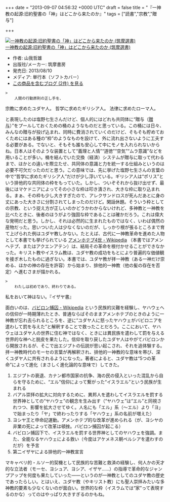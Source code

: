 
+++
date = "2013-09-07 04:56:32 +0000 UTC"
draft = false
title = "『一神教の起源:旧約聖書の「神」はどこから来たのか』"
tags = ["読書","宗教","贈与"]

+++
<div class="hatena-asin-detail"><a href="http://www.amazon.co.jp/exec/obidos/ASIN/4480015817/bestylesnet-22/"><img src="https://images-fe.ssl-images-amazon.com/images/I/31d-UHVicWL._SL160_.jpg" class="hatena-asin-detail-image" alt="一神教の起源:旧約聖書の「神」はどこから来たのか (筑摩選書)" title="一神教の起源:旧約聖書の「神」はどこから来たのか (筑摩選書)"/></a><div class="hatena-asin-detail-info"><a href="http://www.amazon.co.jp/exec/obidos/ASIN/4480015817/bestylesnet-22/">一神教の起源:旧約聖書の「神」はどこから来たのか (筑摩選書)</a><ul><li><span class="hatena-asin-detail-label">作者:</span> 山我哲雄</li><li><span class="hatena-asin-detail-label">出版社/メーカー:</span> 筑摩書房</li><li><span class="hatena-asin-detail-label">発売日:</span> 2013/08/10</li><li><span class="hatena-asin-detail-label">メディア:</span> 単行本（ソフトカバー）</li><li><a href="http://d.hatena.ne.jp/asin/4480015817/bestylesnet-22" target="_blank">この商品を含むブログ (2件) を見る</a></li></ul></div><div class="hatena-asin-detail-foot"></div></div>

    >
        人間の行動原則の正し手を、
宗教に求めたユダヤ人。
哲学に求めたギリシア人。
法律に求めたローマ人。

    
と表現したのは塩野七生さんだけど、個人的にはどれも共同体に“贈与（<a href="https://blog.daruyanagi.jp/category/%E8%B4%88%E4%B8%8E">贈与</a>）”をプールしておくための桶のようなものだと思っている。この桶には日々、みんなの贈与が投げ込まれ、同時に費消されていくのだけど、そもそも貯めておくためにはある種の“枠”のようなものを設けて、外に流れ出さないように工夫する必要がある。でないと、そもそも誰も安心して中にモノを入れられないからね。日本人はそのような装置として“義理と人情”“道徳”“空気”“ムラ意識”などを用いることが多い。桶を結んでいた交換（経済）システムが贈与に取って代わるまで、ほかとの違いを際立たせ、共同体の意識と力を統一する仕組みというのは必要不可欠だったのだと思う。この意味では、先に挙げた塩野七生さんの言葉の中で“哲学に求めたギリシア人”だけが少し浮いている。ギリシア人は“ポリス”という排他的な共同体の枠をもっていた。しかし、ついぞそれから抜け出せず、最後にはマケドニアによってその小さな枠は叩き潰され、大きな枠に取り込まれる。まぁ、その枠も少し大きすぎたので、アレクサンドロスが死んだあとに身の丈にあった大きさに分割されてしまったのだけど。閑話休題。そういう枠としての宗教、という捉え方が正しいのかどうかわからないけれど、多神教と一神教を比べたときに、後者のほうがより強固な枠であることは確かだろう。これは偉大な発明だと思う。しかし、それは必然的に生まれたものではなく、いわば偶然の産物だった。思いついた人は少なくないのだが、しっかり根が張るところまで育て上げられた例はユダヤ教しかない。たとえば、古代に一神教革命を進めた人物として本書でも挙げられている <a href="http://ja.wikipedia.org/wiki/%E3%82%A2%E3%83%A1%E3%83%B3%E3%83%9B%E3%83%86%E3%83%974%E4%B8%96">アメンホテプ4世 - Wikipedia</a> （本書ではアメンヘテプ、またはアクエンアテン）は、結局その革命を根付かせることができなかった。キリスト教やイスラム教は、ユダヤ教の成功をもとにより普遍的な価値観を接ぎ木したものに過ぎない。本書では、ユダヤ教が拝一神教（ある一神だけ崇める、ほかの神の存在を許容）から始まり、排他的一神教（他の髪の存在を否定）へ進むさまが描かれる。

    >
        わたしは初めであり、終わりである。
私をおいて神はない。『イザヤ書』

    
面白いのは、<a href="http://ja.wikipedia.org/wiki/%E3%83%90%E3%83%93%E3%83%AD%E3%83%B3%E6%8D%95%E5%9B%9A">バビロン捕囚 - Wikipedia</a> という民族的災難を経験し、ヤハウェへの信仰が一時期薄れたとき、普通ならばそのままアメンホテプのときのように一神教が忘れ去られるところを、逆に“ユダヤ人に怒ったヤハウェがバビロニアを遣わして罰を与えた”と解釈することで救ったことだろう。ここにおいて、ヤハウェはユダヤ人の世界に住む神ではなく、ときには異民族を遣わして罰を与える世界的な神へと脱皮を果たした。信仰を取り戻したユダヤ人はやがてバビロンから開放されるが、そこで出エジプトの伝説が思い起こされ、それを追体験する。拝一神教時代のモーセの言葉が再解釈され、排他的一神教的な意味を帯び、深くユダヤ人に共有されるようになった。著者によると、ユダヤ教は“5つの革命”によって進化（まさしく進化論的な意味で）してきた。

<ol>
<li>エジプトの衰退、カナン都市国家の抗争、海の民の侵入といった混乱から自らを守るために、“エル”信仰によって繋がった“イスラエル”という民族が生まれる</li>
<li>バアル崇拝の拡大に対向するために、異邦人を遣わしてイスラエルを罰する世界神としての“ヤハウェ”の観念を生み出す（“ヤハウェ”は“エル”と同視されつつ、影響を拡大させてゆく。人名にも「エル」系（～エル）より「ヨ」で始まったり「ヤ」で終わったりする「ヤハウェ」系の名前が増えた）</li>
<li>ヨシヤ王と申命記運動。アメンホテプ的な改革が進められる（が、ヨシヤの非業の死によって改革は頓挫。バビロン捕囚が起こる）</li>
<li>バビロン捕囚下で、イスラエルを罰する世界神としてのヤハウェを強調。また、全能なるヤハウェによる救い（今度はアケメネス朝ペルシアを遣わすのだが）を予言</li>
<li>第二イザヤによる排他的一神教宣言</li>
</ol>マキャベリ的・ルソー的契機として民族的な苦難と救済の経験し、何人かの天才的な立法者（モーセ、ヨシュア、ヨシア、イザヤ……）の指導で革命的なジャンプアップを何度も果たしていった――というのが一神教としてのユダヤ教の歴史であったらしい。とはいえ、ユダヤ教（やキリスト教）にも聖人崇拝みたいな多神教的要素も少なくないのが面白い。世界的な枠（イスラムでは“家”って表現するのかな）ってのはやっぱり大きすぎるのかもね。


